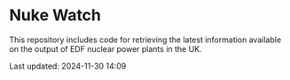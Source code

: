 # Nuke Watch

This repository includes code for retrieving the latest information available on the output of EDF nuclear power plants in the UK.

Last updated: 2024-11-30 14:09